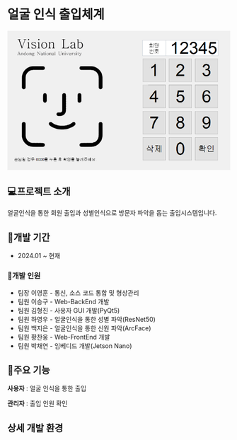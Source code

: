 # 얼굴 인식 출입체계

![sample](UI/image/sample.png) 

## 💻프로젝트 소개



얼굴인식을 통한 회원 출입과 성별인식으로 방문자 파악을 돕는 출입시스템입니다.

## 📆개발 기간



- 2024.01 ~ 현재

### 👬개발 인원

- 팀장 이영훈 - 통신, 소스 코드 통합 및 형상관리
- 팀원 이승구 - Web-BackEnd 개발
- 팀원 김형진 - 사용자 GUI 개발(PyQt5)
- 팀원 하영우 - 얼굴인식을 통한 성별 파악(ResNet50)
- 팀원 백지은 - 얼굴인식을 통한 신원 파악(ArcFace)
- 팀원 황찬웅 - Web-FrontEnd 개발
- 팀원 박채연 - 임베디드 개발(Jetson Nano)

## 📌주요 기능



**사용자** : 얼굴 인식을 통한 출입

**관리자** : 출입 인원 확인

## 상세 개발 환경
